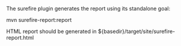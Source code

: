 The surefire plugin generates the report using its standalone goal:

mvn surefire-report:report  

HTML report should be generated in ${basedir}/target/site/surefire-report.html